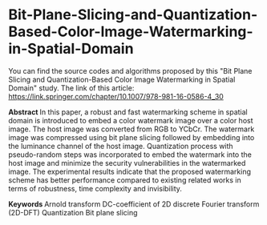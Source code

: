 # Bit-Plane-Slicing-and-Quantization-Based-Color-Image-Watermarking-in-Spatial-Domain
You can find the source codes and algorithms proposed by this "Bit Plane Slicing and Quantization-Based Color Image Watermarking in Spatial Domain" study. The link of this article: https://link.springer.com/chapter/10.1007/978-981-16-0586-4_30

<b> Abstract </b>
In this paper, a robust and fast watermarking scheme in spatial domain is introduced to embed a color watermark image over a color host image. The host image was converted from RGB to YCbCr. The watermark image was compressed using bit plane slicing followed by embedding into the luminance channel of the host image. Quantization process with pseudo-random steps was incorporated to embed the watermark into the host image and minimize the security vulnerabilities in the watermarked image. The experimental results indicate that the proposed watermarking scheme has better performance compared to existing related works in terms of robustness, time complexity and invisibility.

<b> Keywords </b>
Arnold transform DC-coefficient of 2D discrete Fourier transform (2D-DFT) Quantization Bit plane slicing 
